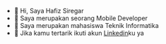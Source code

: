 - 👋 Hi, Saya Hafiz Siregar
- 👀 Saya merupakan seorang Mobile Developer
- 🌱 Saya merupakan mahasiswa Teknik Informatika
- 💞️ Jika kamu tertarik ikuti akun [Linkedin](https://www.linkedin.com/in/hafiz-siregar-323881213/)ku ya

<!---
hafizsiregar/hafizsiregar is a ✨ special ✨ repository because its `README.md` (this file) appears on your GitHub profile.
You can click the Preview link to take a look at your changes.
--->
